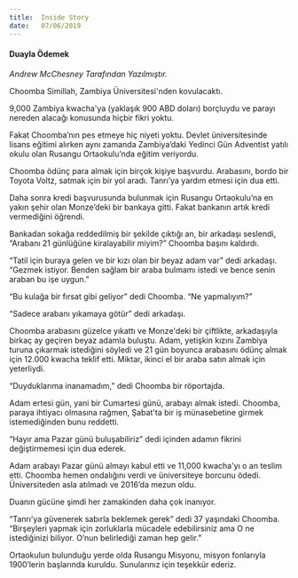 ```yaml
---
title:  Inside Story
date:   07/06/2019
---
```


#### Duayla Ödemek

_Andrew McChesney Tarafından Yazılmıştır._

Choomba Simillah, Zambiya Üniversitesi'nden kovulacaktı.

9,000 Zambiya kwacha'ya (yaklaşık 900 ABD doları) borçluydu ve parayı nereden alacağı konusunda hiçbir fikri yoktu.

Fakat Choomba’nın pes etmeye hiç niyeti yoktu. Devlet üniversitesinde lisans eğitimi alırken aynı zamanda Zambiya’daki Yedinci Gün Adventist yatılı okulu olan  Rusangu Ortaokulu’nda eğitim veriyordu.

Choomba ödünç para almak için birçok kişiye başvurdu. Arabasını, bordo bir Toyota Voltz, satmak için bir yol aradı. Tanrı’ya yardım etmesi için dua etti.

Daha sonra kredi başvurusunda bulunmak için Rusangu Ortaokulu’na en yakın şehir olan Monze’deki bir bankaya gitti. Fakat bankanın artık kredi vermediğini öğrendi.

Bankadan sokağa reddedilmiş bir şekilde çıktığı an, bir arkadaşı seslendi, “Arabanı 21 günlüğüne kiralayabilir miyim?” Choomba başını kaldırdı.

“Tatil için buraya gelen ve bir kızı olan bir beyaz adam var” dedi arkadaşı. “Gezmek istiyor. Benden sağlam bir araba bulmamı istedi ve bence senin araban bu işe uygun.”

“Bu kulağa bir fırsat gibi geliyor” dedi Choomba. “Ne yapmalıyım?”

“Sadece arabanı yıkamaya götür” dedi arkadaşı.

Choomba arabasını güzelce yıkattı ve Monze'deki bir çiftlikte, arkadaşıyla birkaç ay geçiren beyaz adamla buluştu. Adam, yetişkin kızını Zambiya turuna çıkarmak istediğini söyledi ve 21 gün boyunca arabasını ödünç almak için 12.000 kwacha teklif etti. Miktar, ikinci el bir araba satın almak için yeterliydi.

“Duyduklarıma inanamadım,” dedi Choomba bir röportajda.

Adam ertesi gün, yani bir Cumartesi günü, arabayı almak istedi. Choomba, paraya ihtiyacı olmasına rağmen, Şabat'ta bir iş münasebetine girmek istemediğinden bunu reddetti.

“Hayır ama Pazar günü buluşabiliriz” dedi içinden adamın fikrini değiştirmemesi için dua ederek. 

Adam arabayı Pazar günü almayı kabul etti ve 11,000 kwacha'yı o an teslim etti. Choomba hemen ondalığını verdi ve üniversiteye borcunu ödedi. Üniversiteden asla atılmadı ve 2016’da mezun oldu.

Duanın gücüne şimdi her zamakinden daha çok inanıyor.

“Tanrı’ya güvenerek sabırla beklemek gerek” dedi 37 yaşındaki Choomba. “Birşeyleri yapmak için zorluklarla mücadele edebilirsiniz ama O ne istediğinizi biliyor. O’nun belirlediği zaman hep gelir.”

Ortaokulun bulunduğu yerde olda Rusangu Misyonu, misyon fonlarıyla 1900’lerin başlarında kuruldu. Sunularınız için teşekkür ederiz.